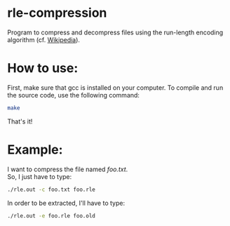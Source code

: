# rle-compression

Program to compress and decompress files using the run-length encoding algorithm (cf. [Wikipedia](https://en.wikipedia.org/wiki/Run-length_encoding)).

# How to use:
First, make sure that gcc is installed on your computer.
To compile and run the source code, use the following command:
```bash
make
```
That's it!

# Example:
I want to compress the file named *foo.txt*.  
So, I just have to type:
```bash
./rle.out -c foo.txt foo.rle
```
In order to be extracted, I'll have to type:
```bash
./rle.out -e foo.rle foo.old
```
